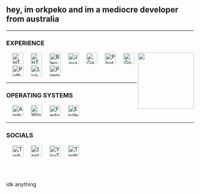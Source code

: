 <h2 align="left">hey, im orkpeko and im a mediocre developer from australia</h2>

---

### EXPERIENCE

<div align="left">
  <img align="right" height="150" src="https://c.tenor.com/42udpYSRRQgAAAAC/toro-inoue-doko-demo-issyo.gif6f2d697373796f2e676966"  />
  <img width="12" />
  <img src="https://cdn.simpleicons.org/aseprite/DDDDDE" height="30" alt="HTML5"  />
  <img width="12" />
  <img src="https://cdn.simpleicons.org/html5/E34F26" height="30" alt="HTML5"  />
  <img width="12" />
  <img src="https://cdn.simpleicons.org/blender/F5792A" height="30" alt="Blender"  />
  <img width="12" />
  <img src="https://cdn.simpleicons.org/javascript/F7DF1E" height="30" alt="Javascript"  />
  <img width="12" />
  <img src="https://skillicons.dev/icons?i=gamemakerstudio" height="30" alt="GameMaker Studio"  />
  <img width="12" />
  <img src="https://cdn.simpleicons.org/adobephotoshop/31A8FF" height="30" alt="Photoshop"  />
  <img width="12" />
  <img src="https://cdn.simpleicons.org/godotengine/478CBF" height="30" alt="Godot"  />
  <img width="12" />
  <img src="https://cdn.simpleicons.org/python/3776AB" height="30" alt="Python"  />
  <img width="12" />
  <img src="https://cdn.simpleicons.org/lua/2C2D72" height="30" alt="Lua"  />
  <img width="12" />
  <img src="https://cdn.simpleicons.org/adobepremierepro/9999FF" height="30" alt="Premiere Pro"  />
</div>

---

### OPERATING SYSTEMS

<div align="left">
  <img width="12" />
  <img src="https://cdn.simpleicons.org/android/3DDC84" height="30" alt="Android"  />
  <img width="12" />
  <img src="https://skillicons.dev/icons?i=windows" height="30" alt="Windows 10"  />
  <img width="12" />
  <img src="https://cdn.simpleicons.org/fedora/51A2DA" height="30" alt="Fedora"  />
  <img width="12" />
  <img src="https://cdn.simpleicons.org/endeavouros/7F7FFF" height="30" alt="EndeavourOS"  />
  
</div>

---

### SOCIALS

<div align="left">
  <img width="12" />
  <a href="https://twitch.tv/orkpeko"><img src="https://cdn.simpleicons.org/twitch/9146FF" height="30" alt="Twitch"  /></a>
  <img width="12" />
  <a href="https://instagram.com/orkpeko"><img src="https://cdn.simpleicons.org/instagram/E4405F" height="30" alt="Instagram"  /></a>
  <img width="12" />
  <a href="https://youtube.com/orkpeko"><img src="https://cdn.simpleicons.org/youtube/FF0000" height="30" alt="YouTube"  /></a>
  <img width="12" />
  <a href="https://x.com/orkpeko"><img src="https://cdn.simpleicons.org/X/000000" height="30" alt="Twitter (X)"  /></a>
</div>

###

<br clear="both">

###
idk anything
